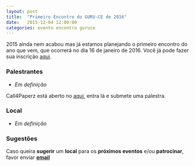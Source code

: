 ```yaml
---
layout: post
title:  "Primeiro Encontro do GURU-CE de 2016"
date:   2015-12-04 12:00:00
categories: evento encontro guruce
---
```


2015 ainda nem acabou mas já estamos planejando o primeiro encontro do ano que vem, que ocorrerá no dia 16 de janeiro de
2016. Você já pode fazer sua inscrição [aqui](http://even.tc/19a-guru-ce).

### Palestrantes

- _Em definição_

Call4Paperz está aberto no [aqui](http://call4paperz.com/events/19-guru-ce), entra lá e submete uma palestra.

### Local

- _Em definição_

### Sugestões

Caso queira __sugerir__ um __local__ para os __próximos eventos__ e/ou __patrocinar__, favor enviar __[email](mailto:%66%69%6C%69%70%65%62%61%72%63%6F%73%40%67%6D%61%69%6C%2E%63%6F%6D%2C%68%65%72%6D%69%6E%69%6F%63%65%73%61%72%40%67%6D%61%69%6C%2E%63%6F%6D)__
